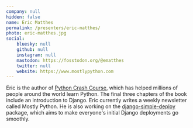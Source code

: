 ```yaml
---
company: null
hidden: false
name: Eric Matthes
permalink: /presenters/eric-matthes/
photo: eric-matthes.jpg
social:
    bluesky: null
    github: null
    instagram: null
    mastodon: https://fosstodon.org/@ematthes
    twitter: null
    website: https://www.mostlypython.com
---
```


Eric is the author of [Python Crash Course](https://ehmatthes.github.io/pcc_3e/), which has helped millions of people around the world learn Python. The final three chapters of the book include an introduction to Django. Eric currently writes a weekly newsletter called Mostly Python. He is also working on the [django-simple-deploy](https://django-simple-deploy.readthedocs.io/en/latest/) package, which aims to make everyone's initial Django deployments go smoothly.